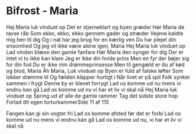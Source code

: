 # Bifrost - Maria


Hej Maria luk vinduet op
Det er stjerneklart og byen græder
Hør Maria de tavse råb
Som ekko, ekko, ekko gennem gader og stræder
Vejene kaldte mig hen til dig
Og i nat har jeg brug for en kærlig ven
Du har plejet din ensomhed
Og jeg vil ikke være alene igen, Maria
Hej Maria luk vinduet op
Lad vinden blæse den gamle fanfare Hør Maria den synger for dig
Der er intet vi to ikke kan klare Jeg er ikke din hvide prins
Men en fyr der bøjer sig for din fod Du er ikke min drømmeprinsesse
Men til gengæld er du af kød og blod, Maria
Åh Maria, Luk vinduet op
Byen er fuld af falske løfter
Som lokker drømme til
Og fælden klapper hurtigt i
Når livet er på spil Folk synker sammen i frygt
Denne by er blevet forrygt
Lad os komme ud nu
mens vi endnu kan gå
Lad os komme ud nu
vi har et liv vi skal nå
Hej Maria luk vinduet op
Spring ud af alle de gamle rammer Tag det sidste store hop
Forlad dit egen torturkammerSide 11 af 115

Fangen kan gi sin vogter fri
Lad os komme afsted før det er forbi
Lad os komme ud nu mens vi endnu kan gå
Lad os komme ud nu, vi har et liv vi skal nå
